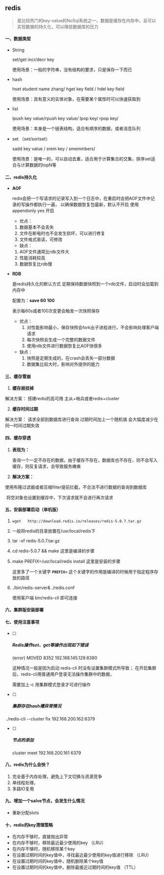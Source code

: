 ## redis
> 是比较热门的key-value的NoSql系统之一，数据是缓存在内存中，且可以实现数据的持久化，可以降低数据库的压力

#### 一、数据类型

- String  

  set/get  incr/decr key

  使用场景：一般的字符串，没有结构的要求，只是保存一下而已

- hash  

  hset student name zhang/  hget key field / hdel key field

  使用场景：具有意义的实体对象，在需要某个属性时可以快速获取到

- list 

  lpush key value/rpush key value/ lpop key/ rpop key/

  使用场景：本身是一个链表结构，适合有顺序的数据，或者消息队列

- set （set/sortset）

  sadd key value / srem key / smemmbers/

  使用场景：是唯一的，可以自动去重，适合用于计算集合的交集，排序set适合与计算数据的topN等

#### 二、redis持久化

- **AOF**
  
  redis会把一个写请求的记录写入到一个日志中，在重启时会把AOF文件中记录的写操作都执行一遍，
  以确保数据恢复包最新，默认不开启  使用appendonly yes  开启  
  
  - 优点：
  1. 数据基本不会丢失  
  2. 文件在断电时也不会发生损坏，可以进行修复  
  3. 文件格式易读，可修改  
  - 缺点：  
  1. AOF文件通常比rdb文件大  
  2. 性能消耗较高  
  3. 数据恢复比rdb慢  
  
- **RDB**
  
   是redis持久化的默认方式  定期保持数据快照到一个rdb文件，启动时会加载到内存中  
  
   配置为：**save 60 100**
  
   表示每60s或者100次变更会触发一次快照保存
  
  - 优点：
    1. 对性能影响最小，保存快照会fork出子进程进行，不会影响处理客户端请求  
    2. 每次快照会生成一个完整的数据文件  
    3. 使用rdb文件进行数据恢复比AOF快很多  
  - 缺点：
    1. 快照是定期生成的，在crash会丢失一部分数据   
    2. 数据集比较大时，影响对外提供的能力  

####  三、缓存雪崩

1. **缓存层挂掉**

  解决方案： 搭建redis的高可用  主从+哨兵或者redis+cluster

2. **缓存时间过期**

  解决方案： 请求全部到数据库进行查询  过期时间加上一个随机值  会大幅度减少在同一时间过期失效  

#### 四、缓存穿透

1. **表现为：**

   查询一个一定不存在的数据，由于缓存不存在，数据库也不存在，则不会写入缓存，则反复请求，会导致服务瘫痪 

2. **解决方案：**

​       使用布隆过滤器或者压缩filter提前拦截，不合法不进行数据的查询到数据库  

​       将空对象也设置到缓存中，下次请求就不会进行再次请求  

#### 五、安装部署启动（单机版）

1. ```shell
   wget   http://download.redis.io/releases/redis-5.0.7.tar.gz
   ```

2. 一般将redis的目录放置在/usr/local/redis下

3. tar -xf redis-5.0.7.tar.gz

4. cd redis-5.0.7  && make  这里是编译的步骤

5. make PREFIX=/usr/local/redis install    这里是安装的步骤

   这里多了一个关键字 **`PREFIX=`** 这个关键字的作用是编译的时候用于指定程序存放的路径

6. ./bin/redis-server& ./redis.conf       

   使用客户端    bin/redis-cli   即可连接

#### 六、集群版安装部署

#### 七、使用注意事项

- [ ] ##### Redis操作set、get等操作出现如下错误

   (error) MOVED 8352 192.168.145.128:6380 

  这种情况一般是因为启动 redis-cli 时没有设置集群模式所导致； 在开启集群后，redis-cli用普通用户登录无法操作集群中的数据，

  需要加上-c 用集群模式登录才可进行操作

- [ ] ##### 集群存在hash槽异常情况

​        ./redis-cli --cluster fix 192.168.200.162:6379   

- [ ] ##### 节点的添加

  cluster meet 192.168.200.161 6379 

#### 八、redis为什么会快？

1. 完全基于内存处理，避免上下文切换与资源竞争
2. 单线程处理，
3. 多路IO复用

#### 九、增加一个salve节点，会发生什么情况

- 重新分配slots

#### 十、redis的key清理策略

- 在内存不够时，直接抛出异常
- 在内存不够时，移除最近最少使用的key  （LRU）
- 在内存不够时，随机移除某个key
- 在设置过期时间的key值中，寻找最近最少使用的key值进行移除 （LRU）
- 在设置过期时间的key值中，随机删除某个key值
- 在设置过期时间的key值中，删除最接近过期时间的key值 （TTL）

